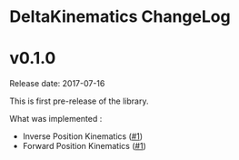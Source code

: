 DeltaKinematics ChangeLog
================

v0.1.0
======

Release date: 2017-07-16

This is first pre-release of the library.

What was implemented :
* Inverse Position Kinematics ([#1](https://github.com/byq77/DeltaKinematics/pull/1))
* Forward Position Kinematics ([#1](https://github.com/byq77/DeltaKinematics/pull/1))

